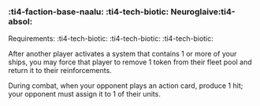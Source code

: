### :ti4-faction-base-naalu: :ti4-tech-biotic: **Neuroglaive**:ti4-absol:

Requirements: :ti4-tech-biotic: :ti4-tech-biotic: :ti4-tech-biotic:

After another player activates a system that contains 1 or more of your ships, you may force that player to remove 1 token from their fleet pool and return it to their reinforcements.

During combat, when your opponent plays an action card, produce 1 hit; your opponent must assign it to 1 of their units.
